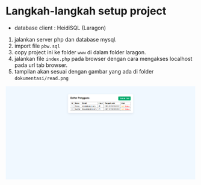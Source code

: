# Langkah-langkah setup project

- database client : HeidiSQL (Laragon)

1. jalankan server php dan database mysql.
2. import file `pbw.sql`
3. copy project ini ke folder `www` di dalam folder laragon.
4. jalankan file `index.php` pada browser dengan cara mengakses localhost pada url tab browser.
5. tampilan akan sesuai dengan gambar yang ada di folder `dokumentasi/read.png`

![read.png](https://github.com/DzakyFawwaz/pbw-t4/blob/main/dokumentasi/read.png?raw=true)

